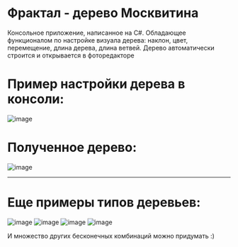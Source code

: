 # Фрактал - дерево Москвитина
Консольное приложение, написанное на С#. Обладающее функционалом по настройке визуала дерева: наклон, цвет, перемещение, длина дерева, длина ветвей. 
Дерево автоматически строится и открывается в фоторедакторе

# Пример настройки дерева в консоли:
![image](https://github.com/SeVaSe/console_Derevo_Moskvitina/assets/108822198/0dafda61-6d19-4796-a132-66b68b2599c6)

# Полученное дерево:


![image](https://github.com/SeVaSe/console_Derevo_Moskvitina/assets/108822198/192f662c-856d-4c2e-9a33-2828739d7946)

-------------------------------------------------------------------------------------------------------------------------------------------

# Еще примеры типов деревьев:


![image](https://github.com/SeVaSe/console_Derevo_Moskvitina/assets/108822198/daa6b6be-eab7-4aba-85eb-02a38f768392)
![image](https://github.com/SeVaSe/console_Derevo_Moskvitina/assets/108822198/ce7ff6e9-878b-486d-9ea5-a790700cb10d)
![image](https://github.com/SeVaSe/console_Derevo_Moskvitina/assets/108822198/3b0cf947-de04-4f6f-ba8e-2370f4d4a768)
![image](https://github.com/SeVaSe/console_Derevo_Moskvitina/assets/108822198/6ad464ae-08f3-49ee-89c9-d7115f147f8f)

И множество других бесконечных комбинаций можно придумать :)

